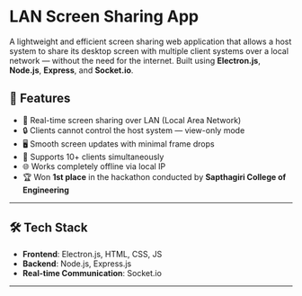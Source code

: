 # LAN Screen Sharing App

A lightweight and efficient screen sharing web application that allows a host system to share its desktop screen with multiple client systems over a local network — without the need for the internet. Built using **Electron.js**, **Node.js**, **Express**, and **Socket.io**.

## 🚀 Features

- 📡 Real-time screen sharing over LAN (Local Area Network)
- 🔒 Clients cannot control the host system — view-only mode
- 🖥️ Smooth screen updates with minimal frame drops
- 👥 Supports 10+ clients simultaneously
- 🌐 Works completely offline via local IP
- 🏆 Won **1st place** in the hackathon conducted by **Sapthagiri College of Engineering**

---

## 🛠️ Tech Stack

- **Frontend**: Electron.js, HTML, CSS, JS
- **Backend**: Node.js, Express.js
- **Real-time Communication**: Socket.io

---



